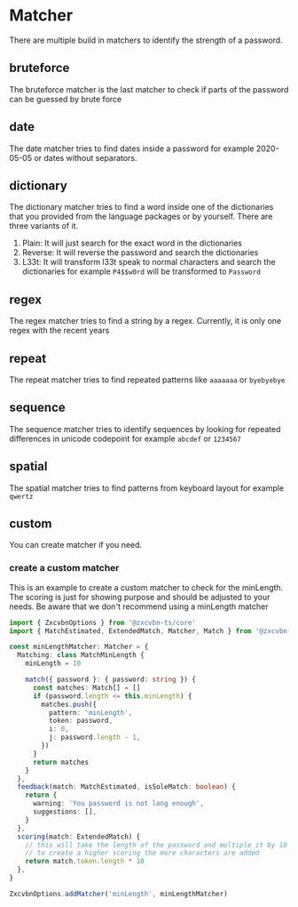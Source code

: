 # Matcher

There are multiple build in matchers to identify the strength of a password.

## bruteforce
The bruteforce matcher is the last matcher to check if parts of the password can be guessed by brute force

## date
The date matcher tries to find dates inside a password for example 2020-05-05 or dates without separators.

## dictionary
The dictionary matcher tries to find a word inside one of the dictionaries that you provided from the language packages or by yourself.
There are three variants of it.
1. Plain: It will just search for the exact word in the dictionaries
2. Reverse: It will reverse the password and search the dictionaries
3. L33t: It will transform l33t speak to normal characters and search the dictionaries for example `P4$$w0rd` will be transformed to `Password`

## regex
The regex matcher tries to find a string by a regex. Currently, it is only one regex with the recent years

## repeat
The repeat matcher tries to find repeated patterns like `aaaaaaa` or `byebyebye`

## sequence
The sequence matcher tries to identify sequences by looking for repeated differences in unicode codepoint for example `abcdef` or `1234567`

## spatial
The spatial matcher tries to find patterns from keyboard layout for example `qwertz`

## custom 
You can create matcher if you need.

### create a custom matcher
This is an example to create a custom matcher to check for the minLength. The scoring is just for showing purpose and should be adjusted to your needs. 
Be aware that we don't recommend using a minLength matcher

```ts
import { ZxcvbnOptions } from '@zxcvbn-ts/core'
import { MatchEstimated, ExtendedMatch, Matcher, Match } from '@zxcvbn-ts/core/dist/types'

const minLengthMatcher: Matcher = {
  Matching: class MatchMinLength {
    minLength = 10

    match({ password }: { password: string }) {
      const matches: Match[] = []
      if (password.length <= this.minLength) {
        matches.push({
          pattern: 'minLength',
          token: password,
          i: 0,
          j: password.length - 1,
        })
      }
      return matches
    }
  },
  feedback(match: MatchEstimated, isSoleMatch: boolean) {
    return {
      warning: 'You password is not long enough',
      suggestions: [],
    }
  },
  scoring(match: ExtendedMatch) {
    // this will take the length of the password and multiple it by 10 
    // to create a higher scoring the more characters are added
    return match.token.length * 10
  },
}

ZxcvbnOptions.addMatcher('minLength', minLengthMatcher)
```
